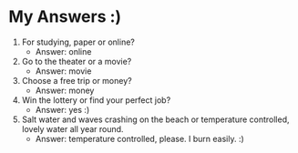 # My Answers :)
1.  For studying, paper or online?
    - Answer: online
2. Go to the theater or a movie?
    - Answer: movie
3. Choose a free trip or money?
    - Answer: money
4. Win the lottery or find your perfect job?
    - Answer: yes :)
5. Salt water and waves crashing on the beach or temperature controlled, lovely water all year round.
    - Answer: temperature controlled, please. I burn easily. :)